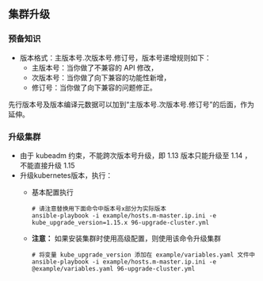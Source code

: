 ## 集群升级

### 预备知识

- 版本格式：主版本号.次版本号.修订号，版本号递增规则如下：
  - 主版本号：当你做了不兼容的 API 修改，
  - 次版本号：当你做了向下兼容的功能性新增，
  - 修订号：当你做了向下兼容的问题修正。

先行版本号及版本编译元数据可以加到“主版本号.次版本号.修订号”的后面，作为延伸。

### 升级集群

- 由于 kubeadm 约束，不能跨次版本号升级，即 1.13 版本只能升级至 1.14 ，不能直接升级 1.15
- 升级kubernetes版本，执行：
  - 基本配置执行
    ```
    # 请注意替换用下面命令中版本号x部分为实际版本
    ansible-playbook -i example/hosts.m-master.ip.ini -e kube_upgrade_version=1.15.x 96-upgrade-cluster.yml
    ```

  - **注意：** 如果安装集群时使用高级配置，则使用该命令升级集群
    ```
    # 将变量 kube_upgrade_version 添加在 example/variables.yaml 文件中
    ansible-playbook -i example/hosts.m-master.ip.ini -e @example/variables.yaml 96-upgrade-cluster.yml
    ```